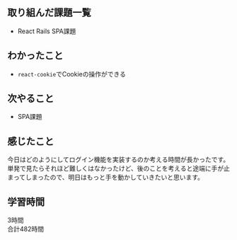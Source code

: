 ## 取り組んだ課題一覧
- React Rails SPA課題

## わかったこと
- ``react-cookie``でCookieの操作ができる

## 次やること
- SPA課題

## 感じたこと
今日はどのようにしてログイン機能を実装するのか考える時間が長かったです。単発で見たらそれほど難しくはなかったけど、後のことを考えると途端に手が止まってしまったので、明日はもっと手を動かしていきたいと思います。

## 学習時間
3時間<br />
合計482時間